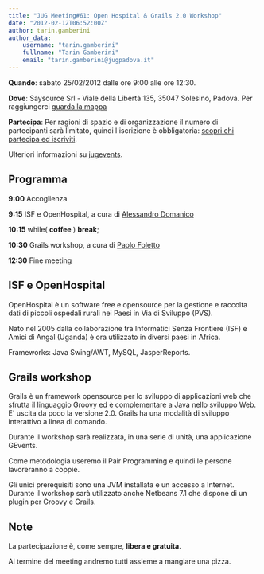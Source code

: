 ```yaml
---
title: "JUG Meeting#61: Open Hospital & Grails 2.0 Workshop"
date: "2012-02-12T06:52:00Z"
author: tarin.gamberini
author_data:
    username: "tarin.gamberini"
    fullname: "Tarin Gamberini"
    email: "tarin.gamberini@jugpadova.it"
---
```


**Quando**: sabato 25/02/2012 dalle ore 9:00 alle ore 12:30.

**Dove**: Saysource Srl - Viale della Libertà 135, 35047 Solesino,
Padova. Per raggiungerci [guarda la
mappa](http://maps.google.it/maps?q=Viale+della+Libert%C3%A0,+135,+Solesino&hl=it&ie=UTF8&sll=45.176214,11.749191&sspn=0.008123,0.01929&oq=Viale+della+Libert%C3%A0,+135&hnear=Viale+della+Libert%C3%A0,+135,+35047+Solesino+Padova,+Veneto&t=m&z=16)

**Partecipa**: Per ragioni di spazio e di organizzazione il numero di
partecipanti sarà limitato, quindi l'iscrizione è obbligatoria: [scopri
chi partecipa ed
iscriviti](http://www.jugevents.org/jugevents/event/showParticipants.html?id=37455).

Ulteriori informazioni su
[jugevents](http://www.jugevents.org/jugevents/event/37455).

Programma
---------

**9:00** Accoglienza

**9:15** ISF e OpenHospital, a cura di [Alessandro
Domanico](mailto:alessandro.domanico@yahoo.it)

**10:15** while( **coffee** ) **break**;

**10:30** Grails workshop, a cura di [Paolo
Foletto](mailto:paolo.foletto@jugpadova.it)

**12:30** Fine meeting

ISF e OpenHospital
------------------

OpenHospital è un software free e opensource per la gestione e raccolta
dati di piccoli ospedali rurali nei Paesi in Via di Sviluppo (PVS).

Nato nel 2005 dalla collaborazione tra Informatici Senza Frontiere (ISF)
e Amici di Angal (Uganda) è ora utilizzato in diversi paesi in Africa.

Frameworks: Java Swing/AWT, MySQL, JasperReports.

Grails workshop
---------------

Grails è un framework opensource per lo sviluppo di applicazioni web che
sfrutta il linguaggio Groovy ed è complementare a Java nello sviluppo
Web. E' uscita da poco la versione 2.0. Grails ha una modalità di
sviluppo interattivo a linea di comando.

Durante il workshop sarà realizzata, in una serie di unità, una
applicazione GEvents.

Come metodologia useremo il Pair Programming e quindi le persone
lavoreranno a coppie.

Gli unici prerequisiti sono una JVM installata e un accesso a Internet.
Durante il workshop sarà utilizzato anche Netbeans 7.1 che dispone di un
plugin per Groovy e Grails.

Note
----

La partecipazione è, come sempre, **libera e gratuita**.

Al termine del meeting andremo tutti assieme a mangiare una pizza.
